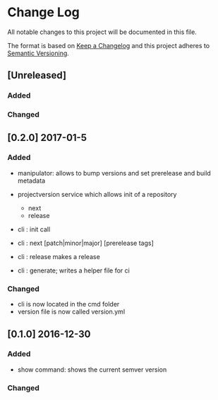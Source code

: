 # Change Log
All notable changes to this project will be documented in this file.

The format is based on [Keep a Changelog](http://keepachangelog.com/) 
and this project adheres to [Semantic Versioning](http://semver.org/).
## [Unreleased]
### Added
### Changed

## [0.2.0] 2017-01-5
### Added
- manipulator: allows to bump versions and set prerelease and build metadata
- projectversion service which allows init of a repository
    + next 
    + release

- cli : init call
- cli : next [patch|minor|major] [prerelease tags]
- cli : release makes a release
- cli : generate; writes a helper file for ci 

### Changed
- cli is now located in the cmd folder
- version file is now called version.yml

## [0.1.0] 2016-12-30
### Added
- show command: shows the current semver version

### Changed

